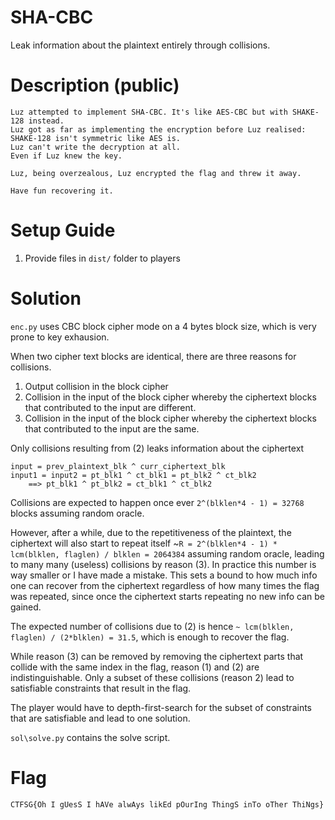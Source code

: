 # SHA-CBC

Leak information about the plaintext entirely through collisions.

# Description (public)

```
Luz attempted to implement SHA-CBC. It's like AES-CBC but with SHAKE-128 instead.
Luz got as far as implementing the encryption before Luz realised:
SHAKE-128 isn't symmetric like AES is.
Luz can't write the decryption at all.
Even if Luz knew the key.

Luz, being overzealous, Luz encrypted the flag and threw it away.

Have fun recovering it.
```

# Setup Guide 

1. Provide files in `dist/` folder to players

# Solution

`enc.py` uses CBC block cipher mode on a 4 bytes block size, which is very prone to key exhausion.

When two cipher text blocks are identical, there are three reasons for collisions.

1. Output collision in the block cipher
2. Collision in the input of the block cipher whereby the ciphertext blocks
that contributed to the input are different.
3. Collision in the input of the block cipher whereby the ciphertext blocks
that contributed to the input are the same.

Only collisions resulting from (2) leaks information about the ciphertext
```
input = prev_plaintext_blk ^ curr_ciphertext_blk
input1 = input2 = pt_blk1 ^ ct_blk1 = pt_blk2 ^ ct_blk2
    ==> pt_blk1 ^ pt_blk2 = ct_blk1 ^ ct_blk2
```

Collisions are expected to happen once ever `2^(blklen*4 - 1) = 32768` blocks assuming random oracle.

However, after a while, due to the repetitiveness of the plaintext, the ciphertext will also start
to repeat itself ~`R = 2^(blklen*4 - 1) * lcm(blklen, flaglen) / blklen = 2064384` assuming random oracle,
leading to many many (useless) collisions by reason (3).
In practice this number is way smaller or I have made a mistake. This sets a bound to how much info
one can recover from the ciphertext regardless of how many times the flag was repeated, since once the
ciphertext starts repeating no new info can be gained.

The expected number of collisions due to (2) is hence `~ lcm(blklen, flaglen) / (2*blklen) = 31.5`,
which is enough to recover the flag.

While reason (3) can be removed by removing the ciphertext parts that collide with the same index in the flag,
reason (1) and (2) are indistinguishable. Only a subset of these collisions (reason 2)
lead to satisfiable constraints that result in the flag.

The player would have to depth-first-search for the subset of constraints that are satisfiable
and lead to one solution.

`sol\solve.py` contains the solve script.

# Flag

`CTFSG{Oh I gUesS I hAVe alwAys likEd pOurIng ThingS inTo oTher ThiNgs}`


